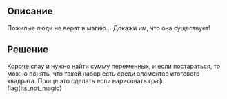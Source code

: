 ## Описание
Пожилые люди не верят в магию... Докажи им, что она существует!
## Решение
Короче слау и нужно найти сумму переменных, и если постараться, то можно понять, что такой набор есть среди элементов итогового квадрата. Проще это сделать если нарисовать граф.  
flag{its_not_magic}
